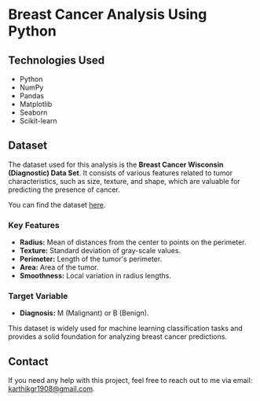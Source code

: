 # Breast Cancer Analysis Using Python

## Technologies Used

- Python
- NumPy
- Pandas
- Matplotlib
- Seaborn
- Scikit-learn

## Dataset

The dataset used for this analysis is the **Breast Cancer Wisconsin (Diagnostic) Data Set**. It consists of various features related to tumor characteristics, such as size, texture, and shape, which are valuable for predicting the presence of cancer. 

You can find the dataset [here](https://www.kaggle.com/datasets/uciml/breast-cancer-wisconsin-data).

### Key Features
- **Radius:** Mean of distances from the center to points on the perimeter.
- **Texture:** Standard deviation of gray-scale values.
- **Perimeter:** Length of the tumor's perimeter.
- **Area:** Area of the tumor.
- **Smoothness:** Local variation in radius lengths.

### Target Variable
- **Diagnosis:** M (Malignant) or B (Benign).

This dataset is widely used for machine learning classification tasks and provides a solid foundation for analyzing breast cancer predictions.

## Contact

If you need any help with this project, feel free to reach out to me via email: [karthikgr1908@gmail.com](mailto:karthikgr1908@gmail.com).

